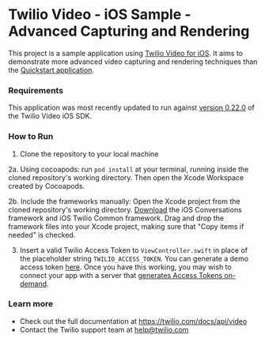 Twilio Video - iOS Sample - Advanced Capturing and Rendering
==============================================================

This project is a sample application using [Twilio Video for iOS](https://www.twilio.com/docs/api/video). It aims to demonstrate more advanced video capturing and rendering techniques than the [Quickstart application](https://www.twilio.com/docs/api/video/guide/quickstart-ios).

### Requirements
This application was most recently updated to run against [version 0.22.0](https://www.twilio.com/docs/api/video/changelogs/ios) of the Twilio Video iOS SDK. 

### How to Run
1. Clone the repository to your local machine

2a. Using cocoapods: run `pod install` at your terminal, running inside the cloned repository's working directory. Then open the Xcode Workspace created by Cocoapods.

2b. Include the frameworks manually: Open the Xcode project from the cloned repository's working directory. [Download](https://www.twilio.com/docs/api/video/sdks#ios-sdk) the iOS Conversations framework and iOS Twilio Common framework. Drag and drop the framework files into your Xcode project, making sure that "Copy items if needed" is checked.

3. Insert a valid Twilio Access Token to `ViewController.swift` in place of the placeholder string `TWILIO_ACCESS_TOKEN`. You can generate a demo access token [here](https://www.twilio.com/user/account/video/dev-tools/testing-tools). Once you have this working, you may wish to connect your app with a server that [generates Access Tokens on-demand](https://www.twilio.com/docs/api/video/guide/identity).

### Learn more
- Check out the full documentation at https://twilio.com/docs/api/video
- Contact the Twilio support team at help@twilio.com